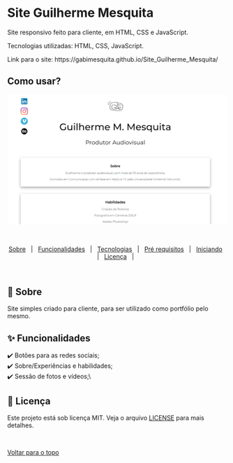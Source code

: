 # Site Guilherme Mesquita
 

<p>Site responsivo feito para cliente, em HTML, CSS e JavaScript.</p>

<p>Tecnologias utilizadas: HTML, CSS, JavaScript. </p>

<p>Link para o site: https://gabimesquita.github.io/Site_Guilherme_Mesquita/</p>

 
## Como usar? ##
 
  <img src="sitegui.png" alt="Letmeask" />

  &#xa0;


</div>

<p align="center">
  <a href="#dart-sobre">Sobre</a> &#xa0; | &#xa0; 
  <a href="#sparkles-funcionalidades">Funcionalidades</a> &#xa0; | &#xa0;
  <a href="#rocket-tecnologias">Tecnologias</a> &#xa0; | &#xa0;
  <a href="#white_check_mark-pré-requesitos">Pré requisitos</a> &#xa0; | &#xa0;
  <a href="#checkered_flag-começando">Iniciando</a> &#xa0; | &#xa0;
  <a href="#memo-licença">Licença</a> &#xa0; | &#xa0;
</p>

<br>

## :dart: Sobre ##

Site simples criado para cliente, para ser utilizado como portfólio pelo mesmo.

## :sparkles: Funcionalidades ##

:heavy_check_mark: Botões para as redes sociais;\
:heavy_check_mark: Sobre/Experiências e habilidades;\
:heavy_check_mark: Sessão de fotos e vídeos;\


## :memo: Licença ##

Este projeto está sob licença MIT. Veja o arquivo [LICENSE](license.md) para mais detalhes.



&#xa0;

<a href="#top">Voltar para o topo</a>
